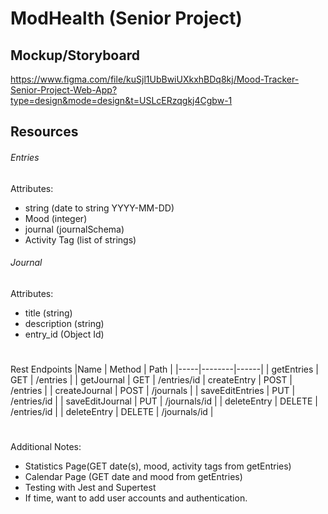 # ModHealth (Senior Project)

## Mockup/Storyboard
https://www.figma.com/file/kuSjl1UbBwiUXkxhBDq8kj/Mood-Tracker-Senior-Project-Web-App?type=design&mode=design&t=USLcERzqgkj4Cgbw-1

## Resources
###### Entries
Attributes:
- string (date to string YYYY-MM-DD)
- Mood (integer)
- journal (journalSchema)
- Activity Tag (list of strings)

###### Journal
Attributes:
- title (string)
- description (string)
- entry_id (Object Id)
#
Rest Endpoints
|Name | Method | Path |
|-----|--------|------|
| getEntries | GET | /entries |
| getJournal | GET | /entries/id
| createEntry | POST | /entries |
| createJournal | POST | /journals |
| saveEditEntries | PUT | /entries/id |
| saveEditJournal | PUT | /journals/id |
| deleteEntry | DELETE | /entries/id |
| deleteEntry | DELETE | /journals/id |

#
Additional Notes:
- Statistics Page(GET date(s), mood, activity tags from getEntries)
- Calendar Page (GET date and mood from getEntries)
- Testing with Jest and Supertest
- If time, want to add user accounts and authentication.

